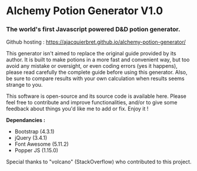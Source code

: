 # Alchemy Potion Generator V1.0
### The world's first Javascript powered D&amp;D potion generator.

Github hosting : https://ajacquierbret.github.io/alchemy-potion-generator/

This generator isn't aimed to replace the original guide provided by its author. It is built to make potions in a more fast and convenient way, but too avoid any mistake or oversight, or even coding errors (yes it happens), please read carefully the complete guide before using this generator.
Also, be sure to compare results with your own calculation when results seems strange to you.

This software is open-source and its source code is available here.
Please feel free to contribute and improve functionalities, and/or to give some feedback about things you'd like me to add or fix. Enjoy it !

**Dependancies :**

- Bootstrap (4.3.1)
- jQuery (3.4.1)
- Font Awesome (5.11.2)
- Popper JS (1.15.0)


Special thanks to "volcano" (StackOverflow) who contributed to this project.
